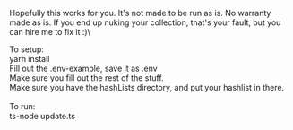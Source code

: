 Hopefully this works for you. It's not made to be run as is. No warranty made as is. If you end up nuking your collection, that's your fault, but you can hire me to fix it :)\

To setup:\
yarn install\
Fill out the .env-example, save it as .env\
Make sure you fill out the rest of the stuff.\
Make sure you have the hashLists directory, and put your hashlist in there.\
\
To run:\
ts-node update.ts

